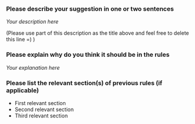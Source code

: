 ### Please describe your suggestion in one or two sentences

*Your description here*

(Please use part of this description as the title above and feel free to delete
this line =) )

### Please explain why do you think it should be in the rules

*Your explanation here*

### Please list the relevant section(s) of previous rules (if applicable)

- First relevant section
- Second relevant section
- Third relevant section
